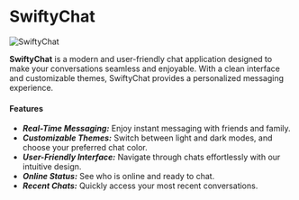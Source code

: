 <h1>SwiftyChat</h1>

![SwiftyChat](https://github.com/YassineMstd/SwiftyChat-iOS-App/assets/106479730/5f8c96f1-457a-46fe-b5e7-41a8cb6032de)

<b>SwiftyChat</b> is a modern and user-friendly chat application designed to make your conversations seamless and enjoyable. With a clean interface and customizable themes, SwiftyChat provides a personalized messaging experience.

<h4>Features</h4>
<ul>
<li><b><i>Real-Time Messaging:</i></b> Enjoy instant messaging with friends and family.</li>
<li><b><i>Customizable Themes:</i></b> Switch between light and dark modes, and choose your preferred chat color.</li>
<li><b><i>User-Friendly Interface:</i></b> Navigate through chats effortlessly with our intuitive design.</li>
<li><b><i>Online Status:</i></b> See who is online and ready to chat.</li>
<li><b><i>Recent Chats:</i></b> Quickly access your most recent conversations.</li>
</ul>

